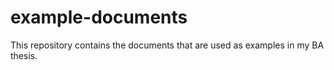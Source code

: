 # example-documents
This repository contains the documents that are used as examples in my BA thesis.
